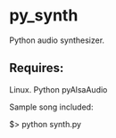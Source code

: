 py_synth
========

Python audio synthesizer. 

Requires:
---------
Linux.
Python 
pyAlsaAudio

Sample song included:

$> python synth.py
